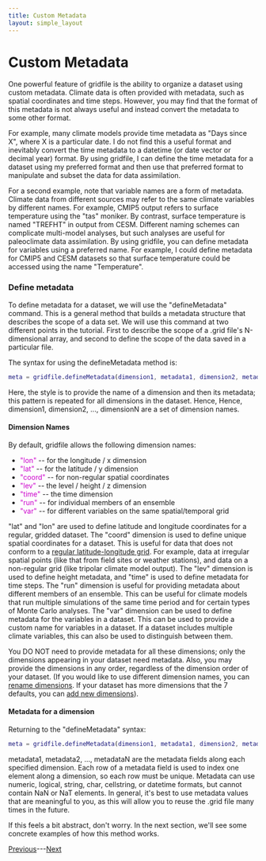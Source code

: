 ```yaml
---
title: Custom Metadata
layout: simple_layout
---
```


# Custom Metadata

One powerful feature of gridfile is the ability to organize a dataset using custom metadata. Climate data is often provided with metadata, such as spatial coordinates and time steps. However, you may find that the format of this metadata is not always useful and instead convert the metadata to some other format.

For example, many climate models provide time metadata as "Days since X", where X is a particular date. I do not find this a useful format and inevitably convert the time metadata to a datetime (or date vector or decimal year) format. By using gridfile, I can define the time metadata for a dataset using my preferred format and then use that preferred format to manipulate and subset the data for data assimilation.

For a second example, note that variable names are a form of metadata. Climate data from different sources may refer to the same climate variables by different names. For example, CMIP5 output refers to surface temperature using the "tas" moniker. By contrast, surface temperature is named "TREFHT" in output from CESM. Different naming schemes can complicate multi-model analyses, but such analyses are useful for paleoclimate data assimilation. By using gridfile, you can define metadata for variables using a preferred name. For example, I could define metadata for CMIP5 and CESM datasets so that surface temperature could be accessed using the name "Temperature".

### Define metadata

To define metadata for a dataset, we will use the "defineMetadata" command. This is a general method that builds a metadata structure that describes the scope of a data set. We will use this command at two different points in the tutorial. First to describe the scope of a .grid file's N-dimensional array, and second to define the scope of the data saved in a particular file.

The syntax for using the defineMetadata method is:
```matlab
meta = gridfile.defineMetadata(dimension1, metadata1, dimension2, metadata2, ..., dimensionN, metadataN);
```

Here, the style is to provide the name of a dimension and then its metadata; this pattern is repeated for all dimensions in the dataset. Hence, Hence, dimension1, dimension2, ..., dimensionN are a set of dimension names.

#### Dimension Names
By default, gridfile allows the following dimension names:

* <span style="color:#cc00cc">"lon"</span> -- for the longitude / x dimension
* <span style="color:#cc00cc">"lat"</span> -- for the latitude / y dimension
* <span style="color:#cc00cc">"coord"</span> -- for non-regular spatial coordinates
* <span style="color:#cc00cc">"lev"</span> -- the level / height / z dimension
* <span style="color:#cc00cc">"time"</span> -- the time dimension
* <span style="color:#cc00cc">"run"</span> -- for individual members of an ensemble
* <span style="color:#cc00cc">"var"</span> -- for different variables on the same spatial/temporal grid

"lat" and "lon" are used to define latitude and longitude coordinates for a regular, gridded dataset. The "coord" dimension is used to define unique spatial coordinates for a dataset. This is useful for data that does not conform to a [regular latitude-longitude grid](https://en.wikipedia.org/wiki/Regular_grid). For example, data at irregular spatial points (like that from field sites or weather stations), and data on a non-regular grid (like tripolar climate model output). The "lev" dimension is used to define height metadata, and "time" is used to define metadata for time steps. The "run" dimension is useful for providing metadata about different members of an ensemble. This can be useful for climate models that run multiple simulations of the same time period and for certain types of Monte Carlo analyses. The "var" dimension can be used to define metadata for the variables in a dataset. This can be used to provide a custom name for variables in a dataset. If a dataset includes multiple climate variables, this can also be used to distinguish between them.

You DO NOT need to provide metadata for all these dimensions; only the dimensions appearing in your dataset need metadata. Also, you may provide the dimensions in any order, regardless of the dimension order of your dataset. (If you would like to use different dimension names, you can [rename dimensions](change-dimension-names). If your dataset has more dimensions that the 7 defaults, you can [add new dimensions](add-dimension-names)).

#### Metadata for a dimension

Returning to the "defineMetadata" syntax:
```matlab
meta = gridfile.defineMetadata(dimension1, metadata1, dimension2, metadata2, ..., dimensionN, metadataN);
```

metadata1, metadata2, ..., metadataN are the metadata fields along each specified dimension. Each row of a metadata field is used to index one element along a dimension, so each row must be unique. Metadata can use numeric, logical, string, char, cellstring, or datetime formats, but cannot contain NaN or NaT elements. In general, it's best to use metadata values that are meaningful to you, as this will allow you to reuse the .grid file many times in the future.

If this feels a bit abstract, don't worry. In the next section, we'll see some concrete examples of how this method works.

[Previous](overview)---[Next](new)
